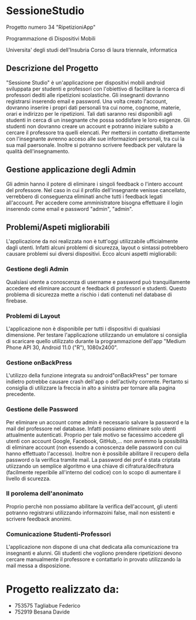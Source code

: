 # SessioneStudio
Progetto numero 34 "RipetizioniApp"

Programmazione di Dispositivi Mobili

Universita' degli studi dell'Insubria
Corso di laura triennale, informatica

## Descrizione del Progetto
"Sessione Studio" è un'applicazione per dispositivi mobili android sviluppata per studenti e professori con l'obiettivo di facilitare la ricerca di professori dediti alle ripetizioni scolastiche.
Gli insegnanti dovranno registrarsi inserendo email e password. Una volta creato l'account, dovranno inserire i propri dati personali tra cui nome, cognome, materie, orari e indirizzo per le ripetizioni. Tali dati saranno resi disponibili agli studenti in cerca di un insegnante che possa soddisfare le loro esigenze.
Gli studenti non dovranno creare un account e potranno iniziare subito a cercare il professore tra quelli elencati. Per mettersi in contatto direttamente con l'insegnante avrenno acceso alle sue informazioni personali, tra cui la sua mail paersonale. Inoltre si potranno scrivere feedback per valutare la qualità dell'insegnamento.

## Gestione applicazione degli Admin
Gli admin hanno il potere di eliminare i singoli feedback o l'intero account del professore. Nel caso in cui il profilo dell'insegnante venisse cancellato, verrebbero di conseguenza eliminati anche tutti i feedback legati all'account. Per accedere come amministratore bisogna effettuare il login inserendo come email e password "admin", "admin".

## Problemi/Aspeti migliorabili
L'applicazione da noi realizzata non è tutt'oggi utilizzabile ufficialmente dagli utenti. Infatti alcuni problemi di sicurezza, layout o sintassi potrebbero causare problemi sui diversi dispositivi. Ecco alcuni aspetti migliorabili:
### Gestione degli Admin
Qualsiasi utente a conoscenza di username e password può tranquillamente accedere ed eliminare account e feedback di professori e studenti. Questo problema di sicurezza mette a rischio i dati contenuti nel database di firebase.
### Problemi di Layout
L'applicazione non è disponibile per tutti i dispositivi di qualsiasi dimensione. Per testare l'applicazione utilizzando un emulatore si consiglia di scaricare quello utilizzato durante la programmazione dell'app "Medium Phone API 30, Android 11.0 ("R"), 1080x2400".
### Gestione onBackPress
L'utilizzo della funzione integrata su android"onBackPress" per tornare indietro potrebbe causare crash dell'app o dell'activity corrente. Pertanto si consiglia di utilizzare la freccia in alto a sinistra per tornare alla pagina precedente.
### Gestione delle Password
Per eliminare un account come admin è necessario salvare la password e la mail del professore nel database. Infatti possiamo eliminare solo utenti attualmente autenticati. Proprio per tale motivo se facessimo accedere gli utenti con account Google, Facebook, GitHub,... non avremmo la possibilità di eliminare account (non essendo a conoscenza delle password con cui hanno effettuato l'accesso). Inoltre non è possibile abilitare il recupero della password o la verifica tramite mail. La password dei prof è stata criptata utiizzando un semplice algoritmo e una chiave di cifratura/decifratura (facilmente reperibile all'interno del codice) con lo scopo di aumentare il livello di scurezza.
### Il porolema dell'anonimato
Proprio perchè non possiamo abilitare la verifica dell'account, gli utenti potranno registrarsi utilizzando informazoini false, mail non esistenti e scrivere feedback anonimi.
### Comunicazione Studenti-Professori
L'applicazione non dispone di una chat dedicata alla comunicazione tra insegnanti e alunni. Gli studenti che vogliono prendere ripetizioni devono cercare manualmente il professore e contattarlo in provato utilizzando la mail messa a disposizione. 

# Progetto realizzato da:
- 753575 Tagliabue	Federico
- 752919 Besana Davide
